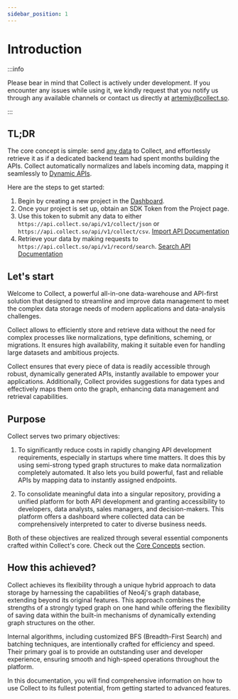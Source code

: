 ```yaml
---
sidebar_position: 1
---
```

# Introduction

:::info

Please bear in mind that Collect is actively under development. If you encounter any issues while using it, we kindly 
request that you notify us through any available channels or contact us directly at 
[artemiy@collect.so](mailto:artemiy@collect.so).

:::


## TL;DR

The core concept is simple: send <u>any data</u> to Collect, and effortlessly retrieve it as if a dedicated backend team had
spent months building the APIs. Collect automatically normalizes and labels incoming data, mapping it seamlessly to
[Dynamic APIs](/docs/api-reference/dynamic-apis.md).

Here are the steps to get started:

1. Begin by creating a new project in the [Dashboard](https://app.collect.so).
2. Once your project is set up, obtain an SDK Token from the Project page.
3. Use this token to submit any data to either `https://api.collect.so/api/v1/collect/json` or
   `https://api.collect.so/api/v1/collect/csv`. [Import API Documentation](/api-reference/import)
4. Retrieve your data by making requests to `https://api.collect.so/api/v1/record/search`.
   [Search API Documentation](/api-reference/search)

## Let's start

Welcome to Collect, a powerful all-in-one data-warehouse and API-first solution that designed to streamline and
improve data management to meet the complex data storage needs of modern applications and data-analysis challenges.

Collect allows to efficiently store and retrieve data without the need for complex processes like normalizations, type
definitions, scheming, or migrations. It ensures high availability, making it suitable even for handling large datasets
and ambitious projects.

Collect ensures that every piece of data is readily accessible through robust,
dynamically generated APIs, instantly available to empower your applications. Additionally, Collect provides suggestions
for data types and effectively maps them onto the graph, enhancing data management and retrieval capabilities.

## Purpose
Collect serves two primary objectives:

1. To significantly reduce costs in rapidly changing API development requirements, especially in startups where time
   matters. It does this by using semi-strong typed graph structures to make data normalization completely automated.
   It also lets you build powerful, fast and reliable APIs by mapping data to instantly assigned endpoints.

2. To consolidate meaningful data into a singular repository, providing a unified platform
   for both API development and granting accessibility to developers, data analysts, sales managers, and decision-makers.
   This platform offers a dashboard where collected data can be comprehensively interpreted to cater to diverse business needs.

Both of these objectives are realized through several essential components crafted within Collect's core. Check out 
the [Core Concepts](/core-concepts/) section.

## How this achieved?
Collect achieves its flexibility through a unique hybrid approach to data storage by harnessing the capabilities of 
Neo4j's graph database, extending beyond its original features. This approach combines the
strengths of a strongly typed graph on one hand while offering the flexibility of saving data within the built-in
mechanisms of dynamically extending graph structures on the other.

Internal algorithms, including customized BFS (Breadth-First Search) and batching techniques, are intentionally crafted
for efficiency and speed. Their primary goal is to provide an outstanding user and developer experience, ensuring smooth
and high-speed operations throughout the platform.

In this documentation, you will find comprehensive information on how to use Collect to its fullest potential,
from getting started to advanced features.